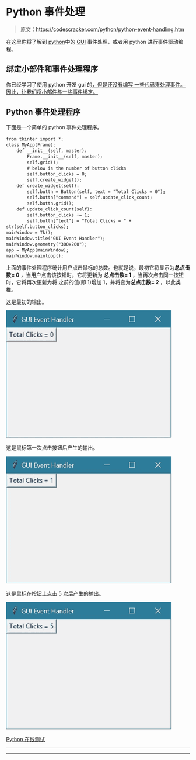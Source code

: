 # Python 事件处理

> 原文：<https://codescracker.com/python/python-event-handling.htm>

在这里你将了解到 [python](/python/index.htm)中的 [GUI](/python/python-gui-programming.htm) 事件处理，或者用 python 进行事件驱动编程。

## 绑定小部件和事件处理程序

你已经学习了使用 python 开发 gui 的[，但是还没有编写 一些代码来处理事件。因此，让我们将小部件与一些事件绑定。](/python/python-gui-programming.htm)

## Python 事件处理程序

下面是一个简单的 python 事件处理程序。

```
from tkinter import *;
class MyApp(Frame):
    def __init__(self, master):
        Frame.__init__(self, master);
        self.grid();
        # below is the number of button clicks
        self.button_clicks = 0;
        self.create_widget();
    def create_widget(self):
        self.buttn = Button(self, text = "Total Clicks = 0");
        self.buttn["command"] = self.update_click_count;
        self.buttn.grid();
    def update_click_count(self):
        self.button_clicks += 1;
        self.buttn["text"] = "Total Clicks = " + str(self.button_clicks);
mainWindow = Tk();
mainWindow.title("GUI Event Handler");
mainWindow.geometry("300x200");
app = MyApp(mainWindow);
mainWindow.mainloop();
```

上面的事件处理程序统计用户点击鼠标的总数。也就是说，最初它将显示为**总点击数= 0** ，当用户点击该按钮时，它将更新为 **总点击数= 1** ，当再次点击同一按钮时，它将再次更新为将 之前的值(即 1)增加 1，并将变为**总点击数= 2** ，以此类推。

这是最初的输出。

![python event handler](img/fdfb3580c7007a0466cb18293eee6238.png)

这是鼠标第一次点击按钮后产生的输出。

![python event handler program](img/9166b771c6c5cd27bd3e4d709375094d.png)

这是鼠标在按钮上点击 5 次后产生的输出。

![python event handling](img/bc3549805c5a3a88520e48fb5fc22134.png)

[Python 在线测试](/exam/showtest.php?subid=10)

* * *

* * *